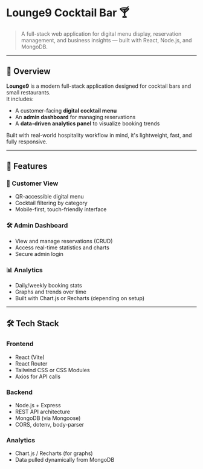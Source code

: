 # Lounge9 Cocktail Bar 🍸

> A full-stack web application for digital menu display, reservation management, and business insights — built with React, Node.js, and MongoDB.

---

## 🚀 Overview

**Lounge9** is a modern full-stack application designed for cocktail bars and small restaurants.  
It includes:
- A customer-facing **digital cocktail menu**
- An **admin dashboard** for managing reservations
- A **data-driven analytics panel** to visualize booking trends

Built with real-world hospitality workflow in mind, it's lightweight, fast, and fully responsive.

---

## 🧩 Features

### 👥 Customer View
- QR-accessible digital menu
- Cocktail filtering by category
- Mobile-first, touch-friendly interface

### 🛠️ Admin Dashboard
- View and manage reservations (CRUD)
- Access real-time statistics and charts
- Secure admin login

### 📊 Analytics
- Daily/weekly booking stats
- Graphs and trends over time
- Built with Chart.js or Recharts (depending on setup)

---

## 🛠️ Tech Stack

### Frontend
- React (Vite)
- React Router
- Tailwind CSS or CSS Modules
- Axios for API calls

### Backend
- Node.js + Express
- REST API architecture
- MongoDB (via Mongoose)
- CORS, dotenv, body-parser

### Analytics
- Chart.js / Recharts (for graphs)
- Data pulled dynamically from MongoDB

